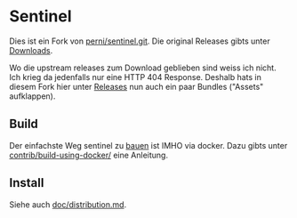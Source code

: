 
Sentinel
================

Dies ist ein Fork von [perni/sentinel.git][L_PERNI_SENTINEL]. Die original
Releases gibts unter [Downloads][L_UPSTREAM_DOWNLOADS].

Wo die upstream releases zum Download geblieben sind weiss ich nicht. Ich krieg
da jedenfalls nur eine HTTP 404 Response. Deshalb hats in diesem Fork hier
unter [Releases](https://github.com/hiddenalpha/sentinel/releases) nun auch ein
paar Bundles ("Assets" aufklappen).


## Build

Der einfachste Weg sentinel zu
[bauen](https://en.wikipedia.org/wiki/Software_build) ist IMHO via docker. Dazu
gibts unter [contrib/build-using-docker/][L_DOCKER_BUILD_README] eine
Anleitung.


## Install

Siehe auch [doc/distribution.md][L_INSTALL_INSTRUCTIONS].


[L_DOCKER_BUILD_README]: contrib/build-using-docker/README.md
[L_INSTALL_INSTRUCTIONS]: doc/distribution.md
[L_PERNI_SENTINEL]: https://bitbucket.org/perni/sentinel.git
[L_UPSTREAM_DOWNLOADS]: https://bitbucket.org/perni/ch.infbr5.sentienl/downloads

